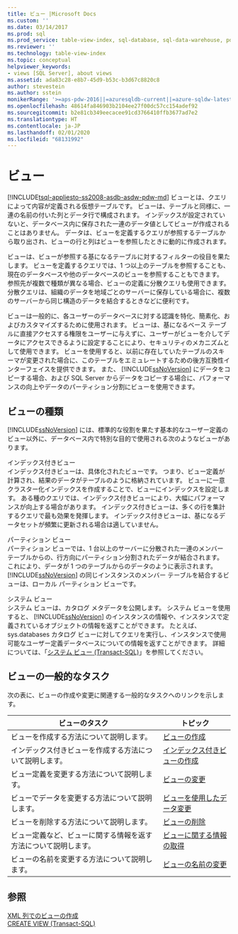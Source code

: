 ```yaml
---
title: ビュー |Microsoft Docs
ms.custom: ''
ms.date: 03/14/2017
ms.prod: sql
ms.prod_service: table-view-index, sql-database, sql-data-warehouse, pdw
ms.reviewer: ''
ms.technology: table-view-index
ms.topic: conceptual
helpviewer_keywords:
- views [SQL Server], about views
ms.assetid: ada83c28-e8b7-45d9-b53c-b3d67c8820c8
author: stevestein
ms.author: sstein
monikerRange: '>=aps-pdw-2016||=azuresqldb-current||=azure-sqldw-latest||>=sql-server-2016||=sqlallproducts-allversions||>=sql-server-linux-2017||=azuresqldb-mi-current'
ms.openlocfilehash: 48614fa846903b2104ee27f00dc57cc154adef92
ms.sourcegitcommit: b2e81cb349eecacee91cd3766410ffb3677ad7e2
ms.translationtype: HT
ms.contentlocale: ja-JP
ms.lasthandoff: 02/01/2020
ms.locfileid: "68131992"
---
```

# <a name="views"></a>ビュー
[!INCLUDE[tsql-appliesto-ss2008-asdb-asdw-pdw-md](../../includes/tsql-appliesto-ss2008-all-md.md)]
  ビューとは、クエリによって内容が定義される仮想テーブルです。 ビューは、テーブルと同様に、一連の名前の付いた列とデータ行で構成されます。 インデックスが設定されていないと、データベース内に保存された一連のデータ値としてビューが作成されることはありません。 データは、ビューを定義するクエリが参照するテーブルから取り出され、ビューの行と列はビューを参照したときに動的に作成されます。  
  
 ビューは、ビューが参照する基になるテーブルに対するフィルターの役目を果たします。 ビューを定義するクエリでは、1 つ以上のテーブルを参照することも、現在のデータベースや他のデータベースのビューを参照することもできます。 参照先が複数で種類が異なる場合、ビューの定義に分散クエリも使用できます。 分散クエリは、組織のデータを地域ごとのサーバーに保存している場合に、複数のサーバーから同じ構造のデータを結合するときなどに便利です。  
  
 ビューは一般的に、各ユーザーのデータベースに対する認識を特化、簡素化、およびカスタマイズするために使用されます。 ビューは、基になるベース テーブルに直接アクセスする権限をユーザーに与えずに、ユーザーがビューを介してデータにアクセスできるように設定することにより、セキュリティのメカニズムとして使用できます。 ビューを使用すると、以前に存在していたテーブルのスキーマが変更された場合に、このテーブルをエミュレートするための後方互換性インターフェイスを提供できます。 また、 [!INCLUDE[ssNoVersion](../../includes/ssnoversion-md.md)] にデータをコピーする場合、および SQL Server からデータをコピーする場合に、パフォーマンスの向上やデータのパーティション分割にビューを使用できます。  
  
## <a name="types-of-views"></a>ビューの種類  
 [!INCLUDE[ssNoVersion](../../includes/ssnoversion-md.md)] には、標準的な役割を果たす基本的なユーザー定義のビュー以外に、データベース内で特別な目的で使用される次のようなビューがあります。  
  
 インデックス付きビュー  
 インデックス付きビューは、具体化されたビューです。 つまり、ビュー定義が計算され、結果のデータがテーブルのように格納されています。 ビューに一意クラスター化インデックスを作成することで、ビューにインデックスを設定します。 ある種のクエリでは、インデックス付きビューにより、大幅にパフォーマンスが向上する場合があります。 インデックス付きビューは、多くの行を集計するクエリで最も効果を発揮します。 インデックス付きビューは、基になるデータセットが頻繁に更新される場合は適していません。  
  
 パーティション ビュー  
 パーティション ビューでは、1 台以上のサーバーに分散された一連のメンバー テーブルからの、行方向にパーティション分割されたデータが結合されます。 これにより、データが 1 つのテーブルからのデータのように表示されます。 [!INCLUDE[ssNoVersion](../../includes/ssnoversion-md.md)] の同じインスタンスのメンバー テーブルを結合するビューは、ローカル パーティション ビューです。  
  
 システム ビュー  
 システム ビューは、カタログ メタデータを公開します。 システム ビューを使用すると、 [!INCLUDE[ssNoVersion](../../includes/ssnoversion-md.md)] のインスタンスの情報や、インスタンスで定義されているオブジェクトの情報を返すことができます。 たとえば、sys.databases カタログ ビューに対してクエリを実行し、インスタンスで使用可能なユーザー定義データベースについての情報を返すことができます。 詳細については、「[システム ビュー &#40;Transact-SQL&#41;](https://msdn.microsoft.com/library/35a6161d-7f43-4e00-bcd3-3091f2015e90)」を参照してください。  
  
## <a name="common-view-tasks"></a>ビューの一般的なタスク  
 次の表に、ビューの作成や変更に関連する一般的なタスクへのリンクを示します。  
  
|ビューのタスク|トピック|  
|----------------|-----------|  
|ビューを作成する方法について説明します。|[ビューの作成](../../relational-databases/views/create-views.md)|  
|インデックス付きビューを作成する方法について説明します。|[インデックス付きビューの作成](../../relational-databases/views/create-indexed-views.md)|  
|ビュー定義を変更する方法について説明します。|[ビューの変更](../../relational-databases/views/modify-views.md)|  
|ビューでデータを変更する方法について説明します。|[ビューを使用したデータ変更](../../relational-databases/views/modify-data-through-a-view.md)|  
|ビューを削除する方法について説明します。|[ビューの削除](../../relational-databases/views/delete-views.md)|  
|ビュー定義など、ビューに関する情報を返す方法について説明します。|[ビューに関する情報の取得](../../relational-databases/views/get-information-about-a-view.md)|  
|ビューの名前を変更する方法について説明します。|[ビューの名前の変更](../../relational-databases/views/rename-views.md)|  
  
## <a name="see-also"></a>参照  
 [XML 列でのビューの作成](../../relational-databases/xml/create-views-over-xml-columns.md)   
 [CREATE VIEW &#40;Transact-SQL&#41;](../../t-sql/statements/create-view-transact-sql.md)  
  
  
